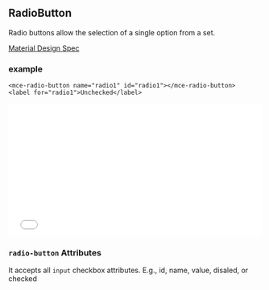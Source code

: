 <a name="RadioButton"></a>

## RadioButton
Radio buttons allow the selection of a single option from a set.

[Material Design Spec](https://material.io/guidelines/components/selection-controls.html#)

### example
```
<mce-radio-button name="radio1" id="radio1"></mce-radio-button>
<label for="radio1">Unchecked</label>
```

<iframe height='265' scrolling='no' title='yppeoe' src='//codepen.io/allenhwkim/embed/yppeoe/?height=265&theme-id=0&default-tab=html,result&embed-version=2' frameborder='no' allowtransparency='true' allowfullscreen='true' style='width: 100%;'>See the Pen <a href='https://codepen.io/allenhwkim/pen/yppeoe/'>yppeoe</a> by Allen kim (<a href='https://codepen.io/allenhwkim'>@allenhwkim</a>) on <a href='https://codepen.io'>CodePen</a>.
</iframe>

### `radio-button` Attributes 
It accepts all `input` checkbox attributes. E.g., id, name, value, disaled, or checked

